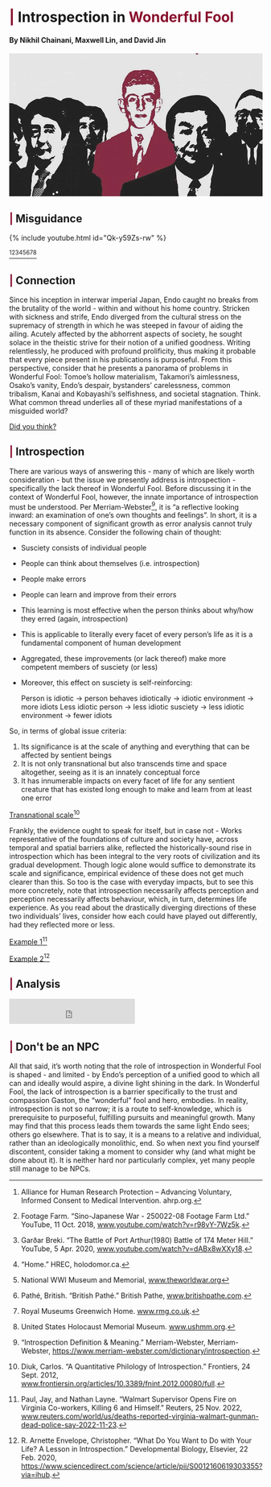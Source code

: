 # <span style="color: #880D2C">|</span> Introspection in <span style="color: #880D2C"> Wonderful Fool </span>

#### By Nikhil Chainani, Maxwell Lin, and David Jin


![This is an image](wonderfool.jpg)


## <span style="color: #880D2C">|</span> Misguidance
{% include youtube.html id="Qk-y59Zs-rw" %}

[^1][^3][^4][^5][^7][^8][^11][^12]

## <span style="color: #880D2C">|</span> Connection
Since his inception in interwar imperial Japan, Endo caught no breaks from the brutality of the world - within and without his home country. Stricken with sickness and strife, Endo diverged from the cultural stress on the supremacy of strength in which he was steeped in favour of aiding the ailing. Acutely affected by the abhorrent aspects of society, he sought solace in the theistic strive for their notion of a unified goodness. Writing relentlessly, he produced with profound prolificity, thus making it probable that every piece present in his publications is purposeful. From this perspective, consider that he presents a panorama of problems in Wonderful Fool: Tomoe’s hollow materialism, Takamori’s aimlessness, Osako’s vanity, Endo’s despair, bystanders’ carelessness, common tribalism, Kanai and Kobayashi’s selfishness, and societal stagnation. Think. What common thread underlies all of these myriad manifestations of a misguided world?

[Did you think?](https://docs.google.com/forms/d/124yHCaDCUNAc0mDrndyVyfnh9AyiXDk5wqTz-rl0gcw)

## <span style="color: #880D2C">|</span> Introspection
There are various ways of answering this - many of which are likely worth consideration - but the issue we presently address is introspection - specifically the lack thereof in Wonderful Fool.
Before discussing it in the context of Wonderful Fool, however, the innate importance of introspection must be understood. Per Merriam-Webster[^6], it is “a reflective looking inward: an examination of one’s own thoughts and feelings”. In short, it is a necessary component of significant growth as error analysis cannot truly function in its absence. Consider the following chain of thought:
- Susciety consists of individual people
- People can think about themselves (i.e. introspection)
- People make errors
- People can learn and improve from their errors
- This learning is most effective when the person thinks about why/how they erred (again, introspection)
- This is applicable to literally every facet of every person’s life as it is a fundamental component of human development
- Aggregated, these improvements (or lack thereof) make more competent members of susciety (or less)
- Moreover, this effect on susciety is self-reinforcing:
 
    Person is idiotic -> person behaves idiotically -> idiotic environment -> more idiots
    Less idiotic person -> less idiotic susciety -> less idiotic environment -> fewer idiots
    
So, in terms of global issue criteria:
1. Its significance is at the scale of anything and everything that can be affected by sentient beings
2. It is not only transnational but also transcends time and space altogether, seeing as it is an innately conceptual force
3. It has innumerable impacts on every facet of life for any sentient creature that has existed long enough to make and learn from at least one error

[Transnational scale](https://www.frontiersin.org/articles/10.3389/fnint.2012.00080/full)[^2]

Frankly, the evidence ought to speak for itself, but in case not - 
Works representative of the foundations of culture and society have, across temporal and spatial barriers alike, reflected the historically-sound rise in introspection which has been integral to the very roots of civilization and its gradual development. Though logic alone would suffice to demonstrate its scale and significance, empirical evidence of these does not get much clearer than this. So too is the case with everyday impacts, but to see this more concretely, note that introspection necessarily affects perception and perception necessarily affects behaviour, which, in turn, determines life experience. As you read about the drastically diverging directions of these two individuals’ lives, consider how each could have played out differently, had they reflected more or less.

[Example 1](https://www.reuters.com/world/us/deaths-reported-virginia-walmart-gunman-dead-police-say-2022-11-23/)[^9]

[Example 2](https://www.sciencedirect.com/science/article/pii/S0012160619303355?via%3Dihub)[^10]

## <span style="color: #880D2C">|</span> Analysis
<iframe width="250" height="50" src="https://www.youtube.com/embed/aQQO0w9aMhs" title="YouTube video player" frameborder="0" allow="accelerometer; autoplay; clipboard-write; encrypted-media; gyroscope; picture-in-picture" allowfullscreen></iframe>

## <span style="color: #880D2C">|</span> Don't be an NPC
All that said, it’s worth noting that the role of introspection in Wonderful Fool is shaped - and limited - by Endo’s perception of a unified good to which all can and ideally would aspire, a divine light shining in the dark. In Wonderful Fool, the lack of introspection is a barrier specifically to the trust and compassion Gaston, the “wonderful” fool and hero, embodies. In reality, introspection is not so narrow; it is a route to self-knowledge, which is prerequisite to purposeful, fulfilling pursuits and meaningful growth. Many may find that this process leads them towards the same light Endo sees; others go elsewhere. That is to say, it is a means to a relative and individual, rather than an ideologically monolithic, end. So when next you find yourself discontent, consider taking a moment to consider why (and what might be done about it). It is neither hard nor particularly complex, yet many people still manage to be NPCs.




[^1]: Alliance for Human Research Protection – Advancing Voluntary, Informed Consent to Medical Intervention. ahrp.org.
[^2]: Diuk, Carlos. “A Quantitative Philology of Introspection.” Frontiers, 24 Sept. 2012, www.frontiersin.org/articles/10.3389/fnint.2012.00080/full.
[^3]: Footage Farm. “Sino-Japanese War - 250022-08 Footage Farm Ltd.” YouTube, 11 Oct. 2018, www.youtube.com/watch?v=r98vY-7Wz5k.
[^4]: Garðar Breki. “The Battle of Port Arthur(1980) Battle of 174 Meter Hill.” YouTube, 5 Apr. 2020, www.youtube.com/watch?v=dABx8wXXy18.
[^5]: “Home.” HREC, holodomor.ca.
[^6]: “Introspection Definition & Meaning.” Merriam-Webster, Merriam-Webster, https://www.merriam-webster.com/dictionary/introspection. 
[^7]: National WWI Museum and Memorial, www.theworldwar.org
[^8]: Pathé, British. “British Pathé.” British Pathe, www.britishpathe.com.
[^9]: Paul, Jay, and Nathan Layne. “Walmart Supervisor Opens Fire on Virginia Co-workers, Killing 6 and Himself.” Reuters, 25 Nov. 2022, www.reuters.com/world/us/deaths-reported-virginia-walmart-gunman-dead-police-say-2022-11-23.
[^10]: R. Arnette Envelope, Christopher. “What Do You Want to Do with Your Life? A Lesson in Introspection.” Developmental Biology, Elsevier, 22 Feb. 2020, https://www.sciencedirect.com/science/article/pii/S0012160619303355?via=ihub. 
[^11]: Royal Museums Greenwich Home. www.rmg.co.uk.
[^12]: United States Holocaust Memorial Museum. www.ushmm.org.
